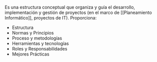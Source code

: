Es una estructura conceptual que organiza y guía el desarrollo, implementación y gestión de proyectos (en el marco de [[Planeamiento Informático]], proyectos de IT).
Proporciona:
- Estructura
- Normas y Principios
- Proceso y metodologías
- Herramientas y tecnologías
- Roles y Responsabilidades
- Mejores Prácticas